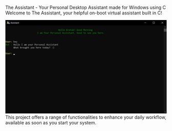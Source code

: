 The Assistant - Your Personal Desktop Assistant made for Windows using C<br>
Welcome to The Assistant, your helpful on-boot virtual assistant built in C!<br>

![image alt](https://github.com/bobby45678/Assistant-for-PC-using-C-language/blob/main/300233680-54e4a67c-1652-4ccc-9404-d8c32fb827a8.png)
This project offers a range of functionalities to enhance your daily workflow, available as soon as you start your system.
